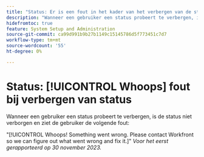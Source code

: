 ```yaml
---
title: "Status: Er is een fout in het kader van het verbergen van de status"
description: "Wanneer een gebruiker een status probeert te verbergen, is de status niet verborgen en ziet de gebruiker de fout."
hidefromtoc: true
feature: System Setup and Administration
source-git-commit: ca99d991b9b27b1149c15145786d5f773451c7d7
workflow-type: tm+mt
source-wordcount: '55'
ht-degree: 0%

---
```



# Status: [!UICONTROL Whoops] fout bij verbergen van status

Wanneer een gebruiker een status probeert te verbergen, is de status niet verborgen en ziet de gebruiker de volgende fout:

&quot;[!UICONTROL Whoops! Something went wrong. Please contact Workfront so we can figure out what went wrong and fix it.]&quot;
_Voor het eerst gerapporteerd op 30 november 2023._
